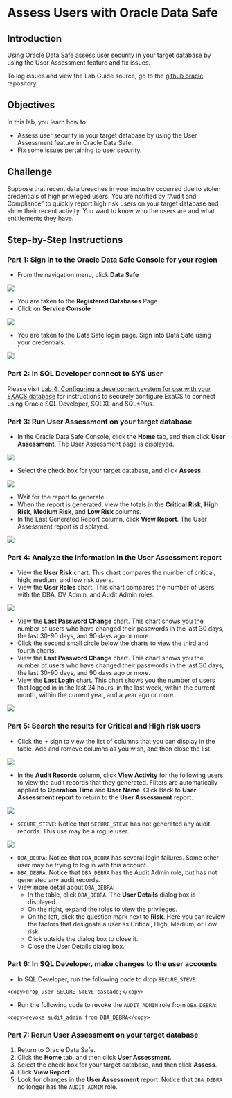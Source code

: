 # Assess Users with Oracle Data Safe

## Introduction
Using Oracle Data Safe assess user security in your target database by using the User Assessment feature and fix issues.

To log issues and view the Lab Guide source, go to the [github oracle](https://github.com/oracle/learning-library/issues/new) repository.

## Objectives
In this lab, you learn how to:
- Assess user security in your target database by using the User Assessment feature in Oracle Data Safe.
- Fix some issues pertaining to user security.

## Challenge
Suppose that recent data breaches in your industry occurred due to stolen credentials of high privileged users. You are notified by “Audit and Compliance” to quickly report high risk users on your target database and show their recent activity. You want to know who the users are and what entitlements they have.

## Step-by-Step Instructions

### Part 1: Sign in to the Oracle Data Safe Console for your region

- From the navigation menu, click **Data Safe**

![](./images/dbsec/datasafe/login/navigation.png " ")

- You are taken to the **Registered Databases** Page.
- Click on **Service Console**

![](./images/dbsec/datasafe/login/service-console.png " ")

- You are taken to the Data Safe login page. Sign into Data Safe using your credentials.

![](./images/dbsec/datasafe/login/sign-in.png " ")

### Part 2: In SQL Developer connect to SYS user
Please visit [Lab 4: Configuring a development system for use with your EXACS database](ConfigureDevClient.md) for instructions to securely configure ExaCS to connect using Oracle SQL Developer, SQLXL and SQL*Plus.

### Part 3: Run User Assessment on your target database
- In the Oracle Data Safe Console, click the **Home** tab, and then click **User Assessment**. The User Assessment page is displayed.

![](./images/dbsec/datasafe/assessment/user-assessment-nav.png " ")

- Select the check box for your target database, and click **Assess**.

![](./images/dbsec/datasafe/assessment/target.png " ")

- Wait for the report to generate.
- When the report is generated, view the totals in the **Critical Risk**, **High Risk**, **Medium Risk**, and **Low Risk** columns.
- In the Last Generated Report column, click **View Report**. The User Assessment report is displayed.

![](./images/dbsec/datasafe/assessment/target2.png " ")

### Part 4: Analyze the information in the User Assessment report
- View the **User Risk** chart. This chart compares the number of critical, high, medium, and low risk users.
- View the **User Roles** chart. This chart compares the number of users with the DBA, DV Admin, and Audit Admin roles.

![](./images/dbsec/datasafe/assessment/user-risk.png " ")
- View the **Last Password Change** chart. This chart shows you the number of users who have changed their passwords in the last 30 days, the last 30-90 days, and 90 days ago or more.
- Click the second small circle below the charts to view the third and fourth charts.
- View the **Last Password Change** chart. This chart shows you the number of users who have changed their passwords in the last 30 days, the last 30-90 days, and 90 days ago or more.
- View the **Last Login** chart. This chart shows you the number of users that logged in in the last 24 hours, in the last week, within the current month, within the current year, and a year ago or more.

![](./images/dbsec/datasafe/assessment/last-password.png " ")

### Part 5: Search the results for Critical and High risk users
- Click the **+** sign to view the list of columns that you can display in the table. Add and remove columns as you wish, and then close the list.

![](./images/dbsec/datasafe/assessment/add-sign.png " ")

- In the **Audit Records** column, click **View Activity** for the following users to view the audit records that they generated. Filters are automatically applied to **Operation Time** and **User Name**. Click Back to **User Assessment report** to return to the **User Assessment** report.

![](./images/dbsec/datasafe/assessment/view-activity.png " ")

- `SECURE_STEVE`: Notice that `SECURE_STEVE` has not generated any audit records. This use may be a rogue user.

![](./images/dbsec/datasafe/assessment/secure-steve.png " ")

- `DBA_DEBRA`: Notice that `DBA_DEBRA` has several login failures. Some other user may be trying to log in with this account.
- `DBA_DEBRA`: Notice that `DBA_DEBRA` has the Audit Admin role, but has not generated any audit records.
- View more detail about `DBA_DEBRA`:
  - In the table, click `DBA_DEBRA`. The **User Details** dialog box is displayed.
  - On the right, expand the roles to view the privileges.
  - On the left, click the question mark next to **Risk**. Here you can review the factors that designate a user as Critical, High, Medium, or Low risk.
  - Click outside the dialog box to close it.
  - Close the User Details dialog box.

### Part 6: In SQL Developer, make changes to the user accounts

- In SQL Developer, run the following code to drop `SECURE_STEVE`:

```
<copy>drop user SECURE_STEVE cascade;</copy>
```
- Run the following code to revoke the `AUDIT_ADMIN` role from `DBA_DEBRA`:

```
<copy>revoke audit_admin from DBA_DEBRA</copy>
```
### Part 7: Rerun User Assessment on your target database
1. Return to Oracle Data Safe.
2. Click the **Home** tab, and then click **User Assessment**.
3. Select the check box for your target database, and then click **Assess**.
4. Click **View Report**.
5. Look for changes in the **User Assessment** report. Notice that `DBA_DEBRA` no longer has the `AUDIT_ADMIN` role.


